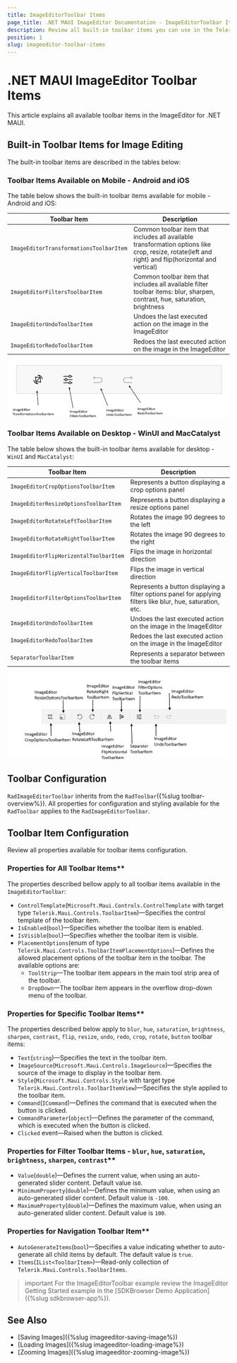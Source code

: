 ```yaml
---
title: ImageEditorToolbar Items
page_title: .NET MAUI ImageEditor Documentation - ImageEditorToolbar Items
description: Review all built-in toolbar items you can use in the Telerik UI for .NET MAUI ImageEditor.
position: 1
slug: imageeditor-toolbar-items
---
```


# .NET MAUI ImageEditor Toolbar Items

This article explains all available toolbar items in the ImageEditor for .NET MAUI.

## Built-in Toolbar Items for Image Editing

The built-in toolbar items are described in the tables below:

### Toolbar Items Available on Mobile - Android and iOS

The table below shows the built-in toolbar items available for mobile -  Android and iOS:

| Toolbar Item | Description |
| ------------ | ------- |
| `ImageEditorTransformationsToolbarItem` | Common toolbar item that includes all available transformation options like crop, resize, rotate(left and right) and flip(horizontal and vertical) |
| `ImageEditorFiltersToolbarItem` | Common toolbar item that includes all available filter toolbar items: blur, sharpen, contrast, hue, saturation, brightness |
| `ImageEditorUndoToolbarItem` | Undoes the last executed action on the image in the ImageEditor |
| `ImageEditorRedoToolbarItem` | Redoes the last executed action on the image in the ImageEditor |

![ImageEditor Toolbar Items for Mobile](../images/imageeditor-tooolbar-items-mobile.png "ToolbarItems for Mobile")

### Toolbar Items Available on Desktop - WinUI and MacCatalyst

The table below shows the built-in toolbar items available for desktop - `WinUI` and `MacCatalyst`:

| Toolbar Item | Description |
| ------------ | ------- |
| `ImageEditorCropOptionsToolbarItem` | Represents a button displaying a crop options panel |
| `ImageEditorResizeOptionsToolbarItem` | Represents a button displaying a resize options panel |
| `ImageEditorRotateLeftToolbarItem` | Rotates the image 90 degrees to the left |
| `ImageEditorRotateRightToolbarItem` | Rotates the image 90 degrees to the right |
| `ImageEditorFlipHorizontalToolbarItem` | Flips the image in horizontal direction |
| `ImageEditorFlipVerticalToolbarItem` | Flips the image in vertical direction |
| `ImageEditorFilterOptionsToolbarItem` | Represents a button displaying a filter options panel for applying filters like blur, hue, saturation, etc. |
| `ImageEditorUndoToolbarItem` | Undoes the last executed action on the image in the ImageEditor |
| `ImageEditorRedoToolbarItem` | Redoes the last executed action on the image in the ImageEditor |
| `SeparatorToolbarItem` | Represents a separator between the toolbar items |

![ImageEditor Toolbar Items for Desktop](../images/imageeditor-tooolbar-items-desktop.png "ToolbarItems for Mobile")

## Toolbar Configuration

`RadImageEditorToolbar` inherits from the `RadToolbar`({%slug toolbar-overview%}). All properties for configuration and styling available for the `RadToolbar` applies to the `RadImageEditorToolbar`.

## Toolbar Item Configuration 

Review all properties available for toolbar items configuration.

### Properties for All Toolbar Items**

The properties described bellow apply to all toolbar items available in the `ImageEditorToolbar`:

* `ControlTemplate`(`Microsoft.Maui.Controls.ControlTemplate` with target type `Telerik.Maui.Controls.ToolbarItem`)&mdash;Specifies the control template of the toolbar item.
* `IsEnabled`(`bool`)&mdash;Specifies whether the toolbar item is enabled.
* `IsVisible`(`bool`)&mdash;Specifies whether the toolbar item is visible.
* `PlacementOptions`(enum of type `Telerik.Maui.Controls.ToolbarItemPlacementOptions`)&mdash;Defines the allowed placement options of the toolbar item in the toolbar. The available options are:
	* `ToolStrip`&mdash;The toolbar item appears in the main tool strip area of the toolbar.
	* `DropDown`&mdash;The toolbar item appears in the overflow drop-down menu of the toolbar.

### Properties for Specific Toolbar Items**

The properties described below apply to `blur`, `hue`, `saturation`, `brightness`, `sharpen`, `contrast`, `flip`, `resize`, `undo`, `redo`, `crop`, `rotate`, `button` toolbar items:

* `Text`(`string`)&mdash;Specifies the text in the toolbar item.
* `ImageSource`(`Microsoft.Maui.Controls.ImageSource`)&mdash;Specifies the source of the image to display in the toolbar item.
* `Style`(`Microsoft.Maui.Controls.Style` with target type `Telerik.Maui.Controls.ToolbarItemView`)&mdash;Specifies the style applied to the toolbar item.
* `Command`(`ICommand`)&mdash;Defines the command that is executed when the button is clicked.
* `CommandParameter`(`object`)&mdash;Defines the parameter of the command, which is executed when the button is clicked.
* `Clicked` event&mdash;Raised when the button is clicked.

### Properties for Filter Toolbar Items - `blur`, `hue`, `saturation`, `brightness`, `sharpen`, `contrast`**

* `Value`(`double`)&mdash;Defines the current value, when using an auto-generated slider content. Default value is`0`.
* `MinimumProperty`(`double`)&mdash;Defines the minimum value, when using an auto-generated slider content. Default value is `-100`.
* `MaximumProperty`(`double`)&mdash;Defines the maximum value, when using an auto-generated slider content. Default value is `100`.

### Properties for Navigation Toolbar Item**

* `AutoGenerateItems`(`bool`)&mdash;Specifies a value indicating whether to auto-generate all child items by default. The default value is `true`.
* `Items`(`IList<ToolbarItem>`)&mdash;Read-only collection of `Telerik.Maui.Controls.ToolbarItems`.

 >important For the ImageEditorToolbar example review the ImageEditor Getting Started example in the [SDKBrowser Demo Application]({%slug sdkbrowser-app%}).


## See Also

- [Saving Images]({%slug imageeditor-saving-image%})
- [Loading Images]({%slug imageeditor-loading-image%})
- [Zooming Images]({%slug imageeditor-zooming-image%})

